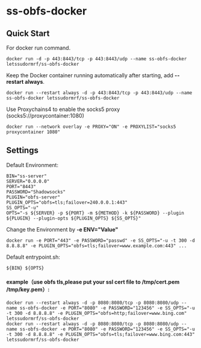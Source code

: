 # ss-obfs-docker

Quick Start
-----------

For docker run command.

    docker run -d -p 443:8443/tcp -p 443:8443/udp --name ss-obfs-docker letssudormrf/ss-obfs-docker

Keep the Docker container running automatically after starting, add **--restart always**.

    docker run --restart always -d -p 443:8443/tcp -p 443:8443/udp --name ss-obfs-docker letssudormrf/ss-obfs-docker

Use Proxychains4 to enable the socks5 proxy (socks5://proxycontainer:1080)

    docker run --network overlay -e PROXY="ON" -e PROXYLIST="socks5 proxycontainer 1080"

Settings
-----------

Default Environment:

```
BIN="ss-server"
SERVER="0.0.0.0"
PORT="8443"
PASSWORD="Shadowsocks"
PLUGIN="obfs-server"
PLUGIN_OPTS="obfs=tls;failover=240.0.0.1:443"
SS_OPTS="-u"
OPTS="-s ${SERVER} -p ${PORT} -m ${METHOD} -k ${PASSWORD} --plugin ${PLUGIN} --plugin-opts ${PLUGIN_OPTS} ${SS_OPTS}"
```

Change the Environment by **-e ENV="Value"**

    docker run -e PORT="443" -e PASSWORD="passwd" -e SS_OPTS="-u -t 300 -d 8.8.8.8" -e PLUGIN_OPTS="obfs=tls;failover=www.example.com:443" ...

Default entrypoint.sh:

```
${BIN} ${OPTS}
```

#### example（use obfs tls,please put your ssl cert file to /tmp/cert.pem /tmp/key.pem）: 
    docker run --restart always -d -p 8080:8080/tcp -p 8080:8080/udp --name ss-obfs-docker -e PORT="8080" -e PASSWORD="123456" -e SS_OPTS="-u -t 300 -d 8.8.8.8" -e PLUGIN_OPTS="obfs=http;failover=www.bing.com" letssudormrf/ss-obfs-docker
    docker run --restart always -d -p 8080:8080/tcp -p 8080:8080/udp --name ss-obfs-docker -e PORT="8080" -e PASSWORD="123456" -e SS_OPTS="-u -t 300 -d 8.8.8.8" -e PLUGIN_OPTS="obfs=tls;failover=www.bing.com:443" letssudormrf/ss-obfs-docker
